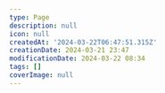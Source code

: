```yaml
---
type: Page
description: null
icon: null
createdAt: '2024-03-22T06:47:51.315Z'
creationDate: 2024-03-21 23:47
modificationDate: 2024-03-22 08:34
tags: []
coverImage: null
---
```





